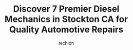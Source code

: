 ---
layout: ampstory
image: https://images.unsplash.com/photo-1594420307680-4e404e105d86?ixlib=rb-4.0.3&ixid=MnwxMjA3fDB8MHxwaG90by1wYWdlfHx8fGVufDB8fHx8&auto=format&fit=crop&w=640&h=853&q=80
author: techidn
featured: false
description: When it comes to finding reliable automotive experts in Stockton CA, USA, look no further than the 7 best Diesel Mechanic in the area. With their exceptional skills and dedication to providi
title: Discover 7 Premier Diesel Mechanics in Stockton CA for Quality Automotive Repairs
cover:
   title: Discover 7 Premier Diesel Mechanics in Stockton CA for Quality Automotive Repairs
   subtitle: Rickpate
   background: https://images.unsplash.com/photo-1594420307680-4e404e105d86?ixlib=rb-4.0.3&ixid=MnwxMjA3fDB8MHxwaG90by1wYWdlfHx8fGVufDB8fHx8&auto=format&fit=crop&w=640&h=853&q=80

pages: 
 - layout: thirds
   top: <h1>#1 Ross Roberts Truck Repair Inc</h1>
   bottom: "<p>Great guys. Nick made a good old fashioned hand shake deal and got our truck done up right. Highly recommend. In and out in less than 5 minutes with a computer reprogramm</p>"
   background: https://www.knot35.com/toplist/wp-content/uploads/2023/06/best-diesel-mechanic-1-in-stockton-ca-1685835157.jpeg
   backgroundblur: true
 - layout: thirds
   top: <h1>#2 Mobile Diesel Doctors Truck And Trailer Repair</h1>
   bottom: "<p>265 S Hinkley Ave, Stockton, CA 95215, United States</p>"
   background: https://www.knot35.com/toplist/wp-content/uploads/2023/06/best-diesel-mechanic-2-in-stockton-ca-1685835157.jpeg
   cta:
      link: https://www.knot35.com/toplist/discover-7-premier-diesel-mechanics-in-stockton-ca-for-quality-automotive-repairs/
      text: Discover 7 Premier Diesel Mechanics in Stockton CA for Quality Automotive Repairs
 - layout: thirds
   top: <h1>#3 Cherokee Automotive & Diesel Repair</h1>
   bottom: "<p>2255 Cherokee Rd, Stockton, CA 95205, United States</p>"
   background: https://www.knot35.com/toplist/wp-content/uploads/2023/06/best-diesel-mechanic-3-in-stockton-ca-1685835157.jpeg
   cta:
      link: https://www.knot35.com/toplist/discover-7-premier-diesel-mechanics-in-stockton-ca-for-quality-automotive-repairs/
      text: Discover 7 Premier Diesel Mechanics in Stockton CA for Quality Automotive Repairs
 - layout: thirds
   top: <h1>#4 Tech Truck and Auto Inc.</h1>
   bottom: "<p>620 Aurora St S, Stockton, CA 95203, United States</p>"
   background: https://images.unsplash.com/photo-1522441815192-d9f04eb0615c?ixlib=rb-4.0.3&ixid=MnwxMjA3fDB8MHxwaG90by1wYWdlfHx8fGVufDB8fHx8&auto=format&fit=crop&w=640&h=853&q=80
   cta:
      link: https://www.knot35.com/toplist/discover-7-premier-diesel-mechanics-in-stockton-ca-for-quality-automotive-repairs/
      text: Discover 7 Premier Diesel Mechanics in Stockton CA for Quality Automotive Repairs
 - layout: thirds
   top: <h1>#5 Stockton Diesel Service Inc.</h1>
   bottom: "<p>2973 Loomis Rd, Stockton, CA 95205, United States</p>"
   background: https://images.unsplash.com/photo-1561679660-d00ee1e0dc8e?ixlib=rb-4.0.3&ixid=MnwxMjA3fDB8MHxwaG90by1wYWdlfHx8fGVufDB8fHx8&auto=format&fit=crop&w=640&h=853&q=80
   cta:
      link: https://www.knot35.com/toplist/discover-7-premier-diesel-mechanics-in-stockton-ca-for-quality-automotive-repairs/
      text: Discover 7 Premier Diesel Mechanics in Stockton CA for Quality Automotive Repairs
 - layout: thirds
   top: <h1>#6 Rig Master Truck Repair Inc.</h1>
   bottom: "<p>820 S Pershing Ave, Stockton, CA 95206, United States</p>"
   background: https://images.unsplash.com/photo-1527066579998-dbbae57f45ce?ixlib=rb-4.0.3&ixid=MnwxMjA3fDB8MHxwaG90by1wYWdlfHx8fGVufDB8fHx8&auto=format&fit=crop&w=640&h=853&q=80
   cta:
      link: https://www.knot35.com/toplist/discover-7-premier-diesel-mechanics-in-stockton-ca-for-quality-automotive-repairs/
      text: Discover 7 Premier Diesel Mechanics in Stockton CA for Quality Automotive Repairs
 - layout: thirds
   top: <h1>#7 All Fleet Inc - Mobile Truck Repair</h1>
   bottom: "<p>4662 E Waterloo Rd, Stockton, CA 95215, United States</p>"
   background: https://images.unsplash.com/photo-1618556658017-fd9c732d1360?ixlib=rb-4.0.3&ixid=MnwxMjA3fDB8MHxwaG90by1wYWdlfHx8fGVufDB8fHx8&auto=format&fit=crop&w=640&h=853&q=80
   cta:
      link: https://www.knot35.com/toplist/discover-7-premier-diesel-mechanics-in-stockton-ca-for-quality-automotive-repairs/
      text: Discover 7 Premier Diesel Mechanics in Stockton CA for Quality Automotive Repairs
 - layout: thirds
   middle: Continue reading...
   background: https://images.unsplash.com/photo-1557672172-298e090bd0f1?ixlib=rb-4.0.3&ixid=MnwxMjA3fDB8MHxwaG90by1wYWdlfHx8fGVufDB8fHx8&auto=format&fit=crop&w=640&h=853&q=80
   cta:
      link: https://www.knot35.com/toplist/discover-7-premier-diesel-mechanics-in-stockton-ca-for-quality-automotive-repairs/
      text: Discover 7 Premier Diesel Mechanics in Stockton CA for Quality Automotive Repairs
      
---